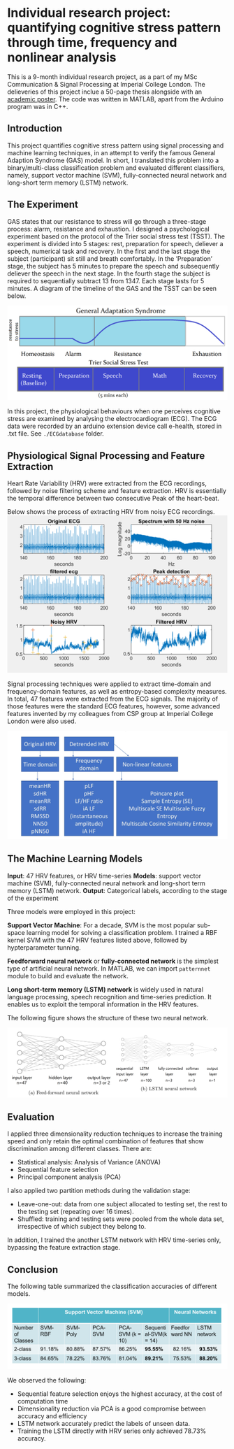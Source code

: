 # Individual research project: quantifying cognitive stress pattern through time, frequency and nonlinear analysis

This is a 9-month individual research project, as a part of my MSc Communication & Signal Processing at Imperial College London. The delieveries of this project inclue a 50-page thesis alongside with an [academic poster](https://github.com/HermannLiang/msc-stress/blob/final/misc/poster_copy.pdf). The code was written in MATLAB, apart from the Arduino program was in C++.

## Introduction

This project quantifies cognitive stress pattern using signal processing and machine learning techniques, in an attempt to verify the famous General Adaption Syndrome (GAS) model. In short, I translated this problem into a binary/multi-class classification problem and evaluated different classifiers, namely, support vector machine (SVM), fully-connected neural network and long-short term memory (LSTM) network.

## The Experiment

GAS states that our resistance to stress will go through a three-stage process: alarm, resistance and exhaustion. I designed a psychological experiment based on the protocol of the Trier social stress test (TSST). The experiment is divided into 5 stages: rest, preparation for speech, deliever a speech, numerical task and recovery. In the first and the last stage the subject (participant) sit still and breath comfortably.  In the ’Preparation’ stage, the subject has 5 minutes to prepare the speech and subsequently deliever the speech in the next stage. In the fourth stage the subject is required to sequentially subtract 13 from 1347. Each stage lasts for 5 minutes. A diagram of the timeline of the GAS and the TSST can be seen below.

![alt text](https://github.com/HermannLiang/msc-stress/blob/final/misc/gas_tsst.png "GAS model and the TSST experiment")

In this project, the physiological behaviours when one perceives cognitive stress are examined by analysing the electrocardiogram (ECG). The ECG data were recorded by an arduino extension device call e-health, stored in .txt file. See `./ECGdatabase` folder.

## Physiological Signal Processing and Feature Extraction

Heart Rate Variability (HRV) were extracted from the ECG recordings, followed by noise filtering scheme and feature extraction. HRV is essentially the temporal difference between two consecutive Peak of the heart-beat. 

Below shows the process of extracting HRV from noisy ECG recordings.
![alt text](https://github.com/HermannLiang/msc-stress/blob/final/misc/ecg_hrv.png "ECG to HRV example")

Signal processing techniques were applied to extract time-domain and frequency-domain features, as well as entropy-based complexity measures. In total, 47 features were extracted from the ECG signals. The majority of those features were the standard ECG features, however, some advanced features invented by my colleagues from CSP group at Imperial College London were also used.

![alt text](https://github.com/HermannLiang/msc-stress/blob/final/misc/47_features.jpg "HRV features")

## The Machine Learning Models

**Input**: 47 HRV features, or HRV time-series
**Models**: support vector machine (SVM), fully-connected neural network and long-short term memory (LSTM) network.
**Output**: Categorical labels, according to the stage of the experiment

Three models were employed in this project:

**Support Vector Machine**: For a decade, SVM is the most popular sub-space learning model for solving a classification problem. I trained a RBF kernel SVM with the 47 HRV features listed above, followed by hypterparameter tunning.

**Feedforward neural network** or **fully-connected network** is the simplest type of artificial neural network. In MATLAB, we can import `patternnet` module to build and evaluate the network.

**Long short-term memory (LSTM) network** is widely used in natural language processing, speech
recognition and time-series prediction. It enables us to exploit the temporal information in the HRV features.

The following figure shows the structure of these two neural network.

![alt text](https://github.com/HermannLiang/msc-stress/blob/final/misc/network.PNG "network")

## Evaluation

I applied three dimensionality reduction techniques to increase the training speed and only retain the optimal combination of features that show discrimination among different classes. There are:

* Statistical analysis: Analysis of Variance (ANOVA)
* Sequential feature selection
* Principal component analysis (PCA) 

I also applied two partition methods during the validation stage:

* Leave-one-out: data from one subject allocated to testing set, the rest to the testing set (repeating over 16 times).
* Shuffled: training and testing sets were pooled from the whole data set, irrespective of which subject they belong to.

In addition, I trained the another LSTM network with HRV time-series only, bypassing the feature extraction stage. 

## Conclusion

The following table summarized the classification accuracies of different models.

![alt text](https://github.com/HermannLiang/msc-stress/blob/final/misc/res.PNG "Classification accuracy table")

We observed the following:

* Sequential feature selection enjoys the highest accuracy, at the cost of computation time
* Dimensionality reduction via PCA is a good compromise between accuracy and efficiency
* LSTM network accurately predict the labels of unseen data.
* Training the LSTM directly with HRV series only achieved 78.73% accuracy.
